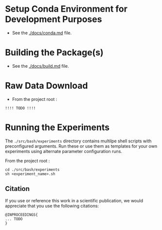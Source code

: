 
# Setup Conda Environment for Development Purposes
* See the [./docs/conda.md](./docs/conda.md) file.

# Building the Package(s)
* See the [./docs/build.md](./docs/build.md) file.


# Raw Data Download
* From the project root :
~~~
!!!! TODO !!!!
~~~



# Running the Experiments
The `./src/bash/experiments` directory contains multilpe shell scripts with preconfigured arguments. Run these or use them as 
templates for your own experiments using alternate parameter configuration runs.

From the project root :

~~~
cd ./src/bash/experiments
sh <experiment_name>.sh
~~~



## Citation
If you use or reference this work in a scientific publication,
we would appreciate that you use the following citations:

```
@INPROCEEDINGS{
... TODO
}
```
